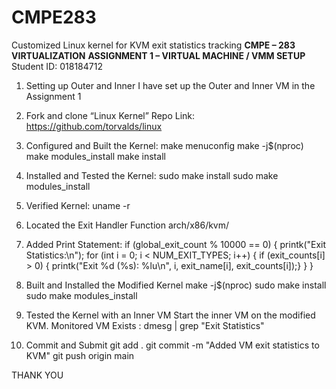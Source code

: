 # CMPE283
Customized Linux kernel for KVM exit statistics tracking
**CMPE – 283 VIRTUALIZATION**
**ASSIGNMENT 1 – VIRTUAL MACHINE / VMM SETUP**
Student ID: 018184712

1.	Setting up Outer and Inner 
I have set up the Outer and Inner VM in the Assignment 1
2.	Fork and clone “Linux Kernel”
Repo Link: https://github.com/torvalds/linux

3.	Configured and Built the Kernel:
make menuconfig
make -j$(nproc)
make modules_install
make install

5.	Installed and Tested the Kernel:
sudo make install
sudo make modules_install
6.	Verified Kernel:
uname -r
7.	Located the Exit Handler Function
arch/x86/kvm/
8.	Added Print Statement:
if (global_exit_count % 10000 == 0) {
    printk("Exit Statistics:\n");
    for (int i = 0; i < NUM_EXIT_TYPES; i++) {
        if (exit_counts[i] > 0) {
            printk("Exit %d (%s): %lu\n", i, exit_name[i], exit_counts[i]);}
        } } 
9.	Built and Installed the Modified Kernel
make -j$(nproc)
sudo make install
sudo make modules_install
10.	Tested the Kernel with an Inner VM
Start the inner VM on the modified KVM.
Monitored VM Exists :  dmesg | grep "Exit Statistics"
11.	Commit and Submit
git add .
git commit -m "Added VM exit statistics to KVM"
git push origin main


THANK YOU
